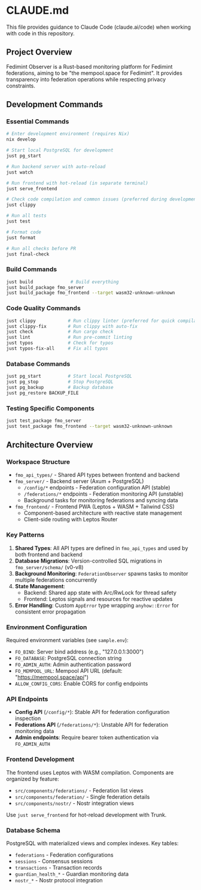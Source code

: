 # CLAUDE.md

This file provides guidance to Claude Code (claude.ai/code) when working with code in this repository.

## Project Overview

Fedimint Observer is a Rust-based monitoring platform for Fedimint federations, aiming to be "the mempool.space for Fedimint". It provides transparency into federation operations while respecting privacy constraints.

## Development Commands

### Essential Commands
```bash
# Enter development environment (requires Nix)
nix develop

# Start local PostgreSQL for development
just pg_start

# Run backend server with auto-reload
just watch

# Run frontend with hot-reload (in separate terminal)
just serve_frontend

# Check code compilation and common issues (preferred during development)
just clippy

# Run all tests
just test

# Format code
just format

# Run all checks before PR
just final-check
```

### Build Commands
```bash
just build              # Build everything
just build_package fmo_server
just build_package fmo_frontend --target wasm32-unknown-unknown
```

### Code Quality Commands
```bash
just clippy            # Run clippy linter (preferred for quick compilation checks)
just clippy-fix        # Run clippy with auto-fix
just check             # Run cargo check
just lint              # Run pre-commit linting
just typos             # Check for typos
just typos-fix-all     # Fix all typos
```

### Database Commands
```bash
just pg_start          # Start local PostgreSQL
just pg_stop           # Stop PostgreSQL
just pg_backup         # Backup database
just pg_restore BACKUP_FILE
```

### Testing Specific Components
```bash
just test_package fmo_server
just test_package fmo_frontend --target wasm32-unknown-unknown
```

## Architecture Overview

### Workspace Structure
- `fmo_api_types/` - Shared API types between frontend and backend
- `fmo_server/` - Backend server (Axum + PostgreSQL)
  - `/config/*` endpoints - Federation configuration API (stable)
  - `/federations/*` endpoints - Federation monitoring API (unstable)
  - Background tasks for monitoring federations and syncing data
- `fmo_frontend/` - Frontend PWA (Leptos + WASM + Tailwind CSS)
  - Component-based architecture with reactive state management
  - Client-side routing with Leptos Router

### Key Patterns
1. **Shared Types**: All API types are defined in `fmo_api_types` and used by both frontend and backend
2. **Database Migrations**: Version-controlled SQL migrations in `fmo_server/schema/` (v0-v8)
3. **Background Monitoring**: `FederationObserver` spawns tasks to monitor multiple federations concurrently
4. **State Management**:
   - Backend: Shared app state with Arc/RwLock for thread safety
   - Frontend: Leptos signals and resources for reactive updates
5. **Error Handling**: Custom `AppError` type wrapping `anyhow::Error` for consistent error propagation

### Environment Configuration
Required environment variables (see `sample.env`):
- `FO_BIND`: Server bind address (e.g., "127.0.0.1:3000")
- `FO_DATABASE`: PostgreSQL connection string
- `FO_ADMIN_AUTH`: Admin authentication password
- `FO_MEMPOOL_URL`: Mempool API URL (default: "https://mempool.space/api")
- `ALLOW_CONFIG_CORS`: Enable CORS for config endpoints

### API Endpoints
- **Config API** (`/config/*`): Stable API for federation configuration inspection
- **Federations API** (`/federations/*`): Unstable API for federation monitoring data
- **Admin endpoints**: Require bearer token authentication via `FO_ADMIN_AUTH`

### Frontend Development
The frontend uses Leptos with WASM compilation. Components are organized by feature:
- `src/components/federations/` - Federation list views
- `src/components/federation/` - Single federation details
- `src/components/nostr/` - Nostr integration views

Use `just serve_frontend` for hot-reload development with Trunk.

### Database Schema
PostgreSQL with materialized views and complex indexes. Key tables:
- `federations` - Federation configurations
- `sessions` - Consensus sessions
- `transactions` - Transaction records
- `guardian_health_*` - Guardian monitoring data
- `nostr_*` - Nostr protocol integration
